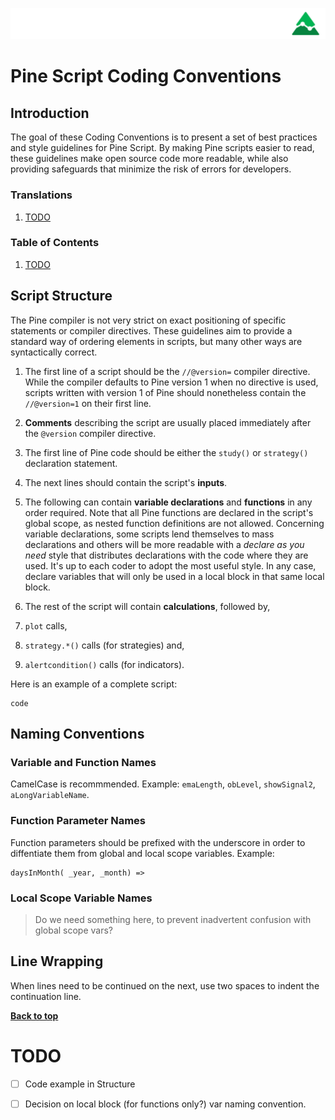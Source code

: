 
![logo](../../pinelong.png "Pine")

# Pine Script Coding Conventions

## Introduction

The goal of these Coding Conventions is to present a set of best practices and style guidelines for Pine Script. By making Pine scripts easier to read, these guidelines make open source code more readable, while also providing safeguards that minimize the risk of errors for developers.

### Translations
1. [TODO](#)

### Table of Contents
1. [TODO](#)

## Script Structure

The Pine compiler is not very strict on exact positioning of specific statements or compiler directives. These guidelines aim to provide a standard way of ordering elements in scripts, but many other ways are syntactically correct.

1. The first line of a script should be the `//@version=` compiler directive. While the compiler defaults to Pine version 1 when no directive is used, scripts written with version 1 of Pine should nonetheless contain the `//@version=1` on their first line.

1. **Comments** describing the script are usually placed immediately after the `@version` compiler directive.

1. The first line of Pine code should be either the `study()` or `strategy()` declaration statement.

1. The next lines should contain the script's **inputs**.

1. The following can contain **variable declarations** and **functions** in any order required. Note that all Pine functions are declared in the script's global scope, as nested function definitions are not allowed. Concerning variable declarations, some scripts lend themselves to mass declarations and others will be more readable with a *declare as you need* style that distributes declarations with the code where they are used. It's up to each coder to adopt the most useful style. In any case, declare variables that will only be used in a local block in that same local block.

1. The rest of the script will contain **calculations**, followed by,

1. `plot` calls,
1. `strategy.*()` calls (for strategies) and,
1. `alertcondition()` calls (for indicators).

Here is an example of a complete script:

```
code
```
## Naming Conventions

### Variable and Function Names

CamelCase is recommmended. Example: `emaLength`, `obLevel`, `showSignal2`, `aLongVariableName`.

### Function Parameter Names

Function parameters should be prefixed with the underscore in order to diffentiate them from global and local scope variables. Example:
```
daysInMonth( _year, _month) =>
```

### Local Scope Variable Names

> Do we need something here, to prevent inadvertent confusion with global scope vars?

## Line Wrapping

When lines need to be continued on the next, use two spaces to indent the continuation line.


**[Back to top](#table-of-contents)**

# TODO

- [ ] Code example in Structure
- [ ] Decision on local block (for functions only?) var naming convention.


